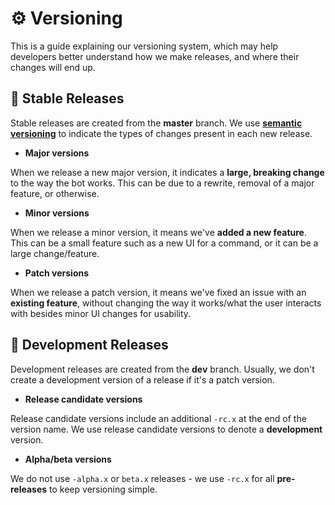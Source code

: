 # ⚙️ Versioning

This is a guide explaining our versioning system, which may help developers better understand how we make releases, and where their changes will end up.

## 🔧 Stable Releases

Stable releases are created from the **master** branch. We use **[semantic versioning](https://semver.org/)** to indicate the types of changes present in each new release.

- **Major versions**

When we release a new major version, it indicates a **large, breaking change** to the way the bot works. This can be due to a rewrite, removal of a major feature, or otherwise.

- **Minor versions**

When we release a minor version, it means we've **added a new feature**. This can be a small feature such as a new UI for a command, or it can be a large change/feature.

- **Patch versions**

When we release a patch version, it means we've fixed an issue with an **existing feature**, without changing the way it works/what the user interacts with besides minor UI changes for usability.

## 🔨 Development Releases

Development releases are created from the **dev** branch. Usually, we don't create a development version of a release if it's a patch version.

- **Release candidate versions**

Release candidate versions include an additional `-rc.x` at the end of the version name. We use release candidate versions to denote a **development** version.

- **Alpha/beta versions**

We do not use `-alpha.x` or `beta.x` releases - we use `-rc.x` for all **pre-releases** to keep versioning simple.

